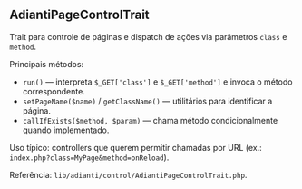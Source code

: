 ## AdiantiPageControlTrait

Trait para controle de páginas e dispatch de ações via parâmetros `class` e `method`.

Principais métodos:
- `run()` — interpreta `$_GET['class']` e `$_GET['method']` e invoca o método correspondente.
- `setPageName($name)` / `getClassName()` — utilitários para identificar a página.
- `callIfExists($method, $param)` — chama método condicionalmente quando implementado.

Uso típico: controllers que querem permitir chamadas por URL (ex.: `index.php?class=MyPage&method=onReload`).

Referência: `lib/adianti/control/AdiantiPageControlTrait.php`.
